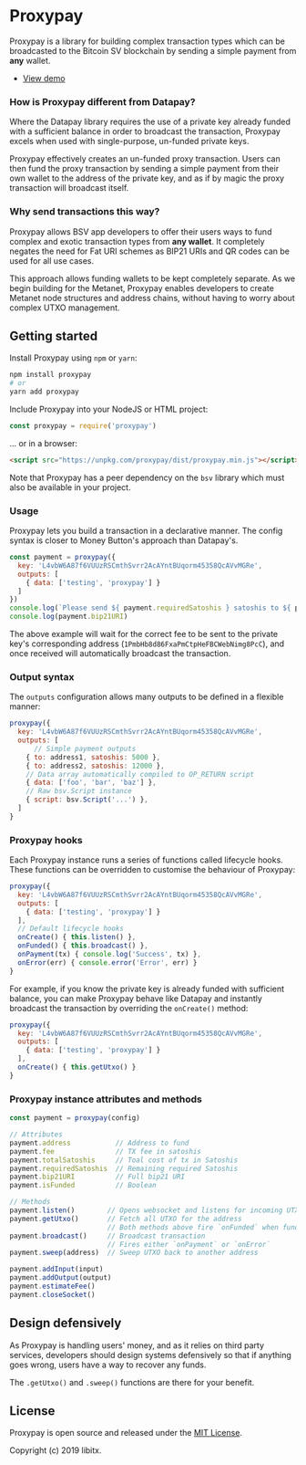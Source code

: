 # Proxypay

Proxypay is a library for building complex transaction types which can be broadcasted to the Bitcoin SV blockchain by sending a simple payment from **any** wallet.

* [View demo](https://libitx.github.io/proxypay)

### How is Proxypay different from Datapay?

Where the Datapay library requires the use of a private key already funded with a sufficient balance in order to broadcast the transaction, Proxypay excels when used with single-purpose, un-funded private keys.

Proxypay effectively creates an un-funded proxy transaction. Users can then fund the proxy transaction by sending a simple payment from their own wallet to the address of the private key, and as if by magic the proxy transaction will broadcast itself.

### Why send transactions this way?

Proxypay allows BSV app developers to offer their users ways to fund complex and exotic transaction types from **any wallet**. It completely negates the need for Fat URI schemes as BIP21 URIs and QR codes can be used for all use cases.

This approach allows funding wallets to be kept completely separate. As we begin building for the Metanet, Proxypay enables developers to create Metanet node structures and address chains, without having to worry about complex UTXO management.

## Getting started

Install Proxypay using `npm` or `yarn`:

```bash
npm install proxypay
# or
yarn add proxypay
```

 Include Proxypay into your NodeJS or HTML project:
 
 ```javascript
const proxypay = require('proxypay')
```

... or in a browser:

```html
<script src="https://unpkg.com/proxypay/dist/proxypay.min.js"></script>
```

Note that Proxypay has a peer dependency on the `bsv` library which must also be available in your project.

### Usage

Proxypay lets you build a transaction in a declarative manner. The config syntax is closer to Money Button's approach than Datapay's.

```javascript
const payment = proxypay({
  key: 'L4vbW6A87f6VUUzRSCmthSvrr2AcAYntBUqorm45358QcAVvMGRe',
  outputs: [
    { data: ['testing', 'proxypay'] }
  ]
})
console.log(`Please send ${ payment.requiredSatoshis } satoshis to ${ payment.address }`)
console.log(payment.bip21URI)
```

The above example will wait for the correct fee to be sent to the private key's corresponding address (`1PmbHb8d86FxaPmCtpHeFBCWebNimg8PcC`), and once received will automatically broadcast the transaction.

### Output syntax

The `outputs` configuration allows many outputs to be defined in a flexible manner:

```javascript
proxypay({
  key: 'L4vbW6A87f6VUUzRSCmthSvrr2AcAYntBUqorm45358QcAVvMGRe',
  outputs: [
      // Simple payment outputs
    { to: address1, satoshis: 5000 },
    { to: address2, satoshis: 12000 },
    // Data array automatically compiled to OP_RETURN script
    { data: ['foo', 'bar', 'baz'] },
    // Raw bsv.Script instance
    { script: bsv.Script('...') },
  ]
}
```

### Proxypay hooks

Each Proxypay instance runs a series of functions called lifecycle hooks. These functions can be overridden to customise the behaviour of Proxypay:

```javascript
proxypay({
  key: 'L4vbW6A87f6VUUzRSCmthSvrr2AcAYntBUqorm45358QcAVvMGRe',
  outputs: [
    { data: ['testing', 'proxypay'] }
  ],
  // Default lifecycle hooks
  onCreate() { this.listen() },
  onFunded() { this.broadcast() },
  onPayment(tx) { console.log('Success', tx) },
  onError(err) { console.error('Error', err) }
}
```

For example, if you know the private key is already funded with sufficient balance, you can make Proxypay behave like Datapay and instantly broadcast the transaction by overriding the `onCreate()` method:

```javascript
proxypay({
  key: 'L4vbW6A87f6VUUzRSCmthSvrr2AcAYntBUqorm45358QcAVvMGRe',
  outputs: [
    { data: ['testing', 'proxypay'] }
  ],
  onCreate() { this.getUtxo() }
}
```

### Proxypay instance attributes and methods

```javascript
const payment = proxypay(config)

// Attributes
payment.address           // Address to fund
payment.fee               // TX fee in satoshis
payment.totalSatoshis     // Toal cost of tx in Satoshis
payment.requiredSatoshis  // Remaining required Satoshis
payment.bip21URI          // Full bip21 URI
payment.isFunded          // Boolean

// Methods
payment.listen()        // Opens websocket and listens for incoming UTXO
payment.getUtxo()       // Fetch all UTXO for the address
                        // Both methods above fire `onFunded` when funded
payment.broadcast()     // Broadcast transaction
                        // Fires either `onPayment` or `onError`
payment.sweep(address)  // Sweep UTXO back to another address

payment.addInput(input)
payment.addOutput(output)
payment.estimateFee()
payment.closeSocket()
```

## Design defensively

As Proxypay is handling users' money, and as it relies on third party services, developers should design systems defensively so that if anything goes wrong, users have a way to recover any funds.

The `.getUtxo()` and `.sweep()` functions are there for your benefit.

## License

Proxypay is open source and released under the [MIT License](LICENSE.md).

Copyright (c) 2019 libitx.
